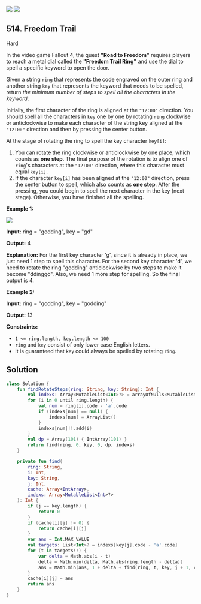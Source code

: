 [![](https://img.shields.io/github/stars/javadev/LeetCode-in-Kotlin?label=Stars&style=flat-square)](https://github.com/javadev/LeetCode-in-Kotlin)
[![](https://img.shields.io/github/forks/javadev/LeetCode-in-Kotlin?label=Fork%20me%20on%20GitHub%20&style=flat-square)](https://github.com/javadev/LeetCode-in-Kotlin/fork)

## 514\. Freedom Trail

Hard

In the video game Fallout 4, the quest **"Road to Freedom"** requires players to reach a metal dial called the **"Freedom Trail Ring"** and use the dial to spell a specific keyword to open the door.

Given a string `ring` that represents the code engraved on the outer ring and another string `key` that represents the keyword that needs to be spelled, return _the minimum number of steps to spell all the characters in the keyword_.

Initially, the first character of the ring is aligned at the `"12:00"` direction. You should spell all the characters in `key` one by one by rotating `ring` clockwise or anticlockwise to make each character of the string key aligned at the `"12:00"` direction and then by pressing the center button.

At the stage of rotating the ring to spell the key character `key[i]`:

1.  You can rotate the ring clockwise or anticlockwise by one place, which counts as **one step**. The final purpose of the rotation is to align one of `ring`'s characters at the `"12:00"` direction, where this character must equal `key[i]`.
2.  If the character `key[i]` has been aligned at the `"12:00"` direction, press the center button to spell, which also counts as **one step**. After the pressing, you could begin to spell the next character in the key (next stage). Otherwise, you have finished all the spelling.

**Example 1:**

![](https://assets.leetcode.com/uploads/2018/10/22/ring.jpg)

**Input:** ring = "godding", key = "gd"

**Output:** 4

**Explanation:** For the first key character 'g', since it is already in place, we just need 1 step to spell this character. For the second key character 'd', we need to rotate the ring "godding" anticlockwise by two steps to make it become "ddinggo". Also, we need 1 more step for spelling. So the final output is 4.

**Example 2:**

**Input:** ring = "godding", key = "godding"

**Output:** 13

**Constraints:**

*   `1 <= ring.length, key.length <= 100`
*   `ring` and `key` consist of only lower case English letters.
*   It is guaranteed that `key` could always be spelled by rotating `ring`.

## Solution

```kotlin
class Solution {
    fun findRotateSteps(ring: String, key: String): Int {
        val indexs: Array<MutableList<Int>?> = arrayOfNulls<MutableList<Int>?>(26)
        for (i in 0 until ring.length) {
            val num = ring[i].code - 'a'.code
            if (indexs[num] == null) {
                indexs[num] = ArrayList()
            }
            indexs[num]!!.add(i)
        }
        val dp = Array(101) { IntArray(101) }
        return find(ring, 0, key, 0, dp, indexs)
    }

    private fun find(
        ring: String,
        i: Int,
        key: String,
        j: Int,
        cache: Array<IntArray>,
        indexs: Array<MutableList<Int>?>
    ): Int {
        if (j == key.length) {
            return 0
        }
        if (cache[i][j] != 0) {
            return cache[i][j]
        }
        var ans = Int.MAX_VALUE
        val targets: List<Int>? = indexs[key[j].code - 'a'.code]
        for (t in targets!!) {
            var delta = Math.abs(i - t)
            delta = Math.min(delta, Math.abs(ring.length - delta))
            ans = Math.min(ans, 1 + delta + find(ring, t, key, j + 1, cache, indexs))
        }
        cache[i][j] = ans
        return ans
    }
}
```
